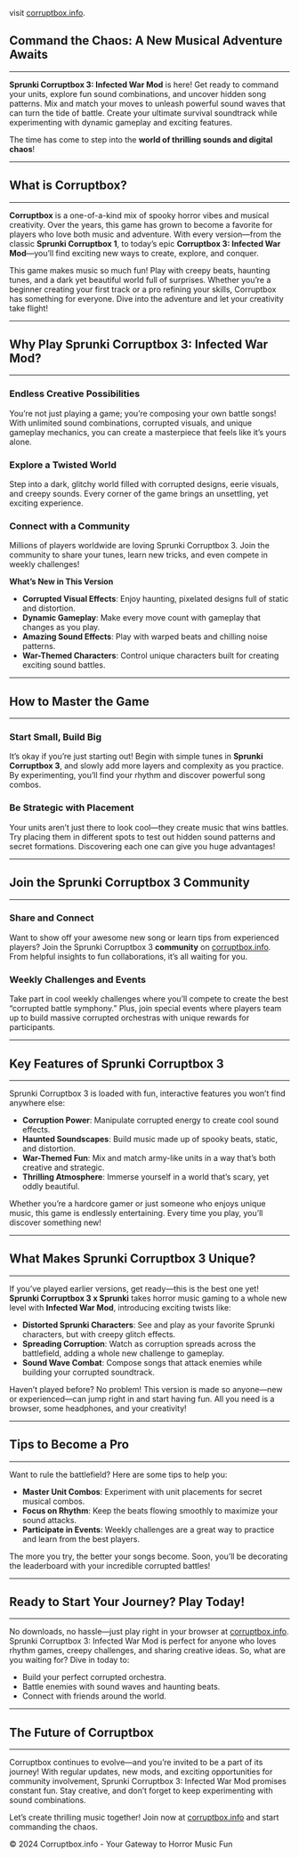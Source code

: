 visit [corruptbox.info](https://corruptbox.info/).

## Command the Chaos: A New Musical Adventure Awaits
---

**Sprunki Corruptbox 3: Infected War Mod** is here! Get ready to command your units, explore fun sound combinations, and uncover hidden song patterns. Mix and match your moves to unleash powerful sound waves that can turn the tide of battle. Create your ultimate survival soundtrack while experimenting with dynamic gameplay and exciting features.

The time has come to step into the **world of thrilling sounds and digital chaos**!

---

## What is Corruptbox?
---

**Corruptbox** is a one-of-a-kind mix of spooky horror vibes and musical creativity. Over the years, this game has grown to become a favorite for players who love both music and adventure. With every version—from the classic **Sprunki Corruptbox 1**, to today’s epic **Corruptbox 3: Infected War Mod**—you’ll find exciting new ways to create, explore, and conquer.

This game makes music so much fun! Play with creepy beats, haunting tunes, and a dark yet beautiful world full of surprises. Whether you’re a beginner creating your first track or a pro refining your skills, Corruptbox has something for everyone. Dive into the adventure and let your creativity take flight!

---

## Why Play Sprunki Corruptbox 3: Infected War Mod?
---

### Endless Creative Possibilities  
You’re not just playing a game; you’re composing your own battle songs! With unlimited sound combinations, corrupted visuals, and unique gameplay mechanics, you can create a masterpiece that feels like it’s yours alone.

### Explore a Twisted World  
Step into a dark, glitchy world filled with corrupted designs, eerie visuals, and creepy sounds. Every corner of the game brings an unsettling, yet exciting experience.

### Connect with a Community  
Millions of players worldwide are loving Sprunki Corruptbox 3. Join the community to share your tunes, learn new tricks, and even compete in weekly challenges!

**What’s New in This Version**  
- **Corrupted Visual Effects**: Enjoy haunting, pixelated designs full of static and distortion.  
- **Dynamic Gameplay**: Make every move count with gameplay that changes as you play.  
- **Amazing Sound Effects**: Play with warped beats and chilling noise patterns.  
- **War-Themed Characters**: Control unique characters built for creating exciting sound battles.

---

## How to Master the Game
---

### Start Small, Build Big  
It’s okay if you’re just starting out! Begin with simple tunes in **Sprunki Corruptbox 3**, and slowly add more layers and complexity as you practice. By experimenting, you’ll find your rhythm and discover powerful song combos.

### Be Strategic with Placement  
Your units aren’t just there to look cool—they create music that wins battles. Try placing them in different spots to test out hidden sound patterns and secret formations. Discovering each one can give you huge advantages!

---

## Join the Sprunki Corruptbox 3 Community
---

### Share and Connect  
Want to show off your awesome new song or learn tips from experienced players? Join the Sprunki Corruptbox 3 **community** on [corruptbox.info](https://corruptbox.info). From helpful insights to fun collaborations, it’s all waiting for you.

### Weekly Challenges and Events  
Take part in cool weekly challenges where you’ll compete to create the best “corrupted battle symphony.” Plus, join special events where players team up to build massive corrupted orchestras with unique rewards for participants.

---

## Key Features of Sprunki Corruptbox 3  
---

Sprunki Corruptbox 3 is loaded with fun, interactive features you won’t find anywhere else:  
- **Corruption Power**: Manipulate corrupted energy to create cool sound effects.  
- **Haunted Soundscapes**: Build music made up of spooky beats, static, and distortion.  
- **War-Themed Fun**: Mix and match army-like units in a way that’s both creative and strategic.  
- **Thrilling Atmosphere**: Immerse yourself in a world that’s scary, yet oddly beautiful.  

Whether you’re a hardcore gamer or just someone who enjoys unique music, this game is endlessly entertaining. Every time you play, you’ll discover something new!

---

## What Makes Sprunki Corruptbox 3 Unique?
---

If you’ve played earlier versions, get ready—this is the best one yet! **Sprunki Corruptbox 3 x Sprunki** takes horror music gaming to a whole new level with **Infected War Mod**, introducing exciting twists like:  

- **Distorted Sprunki Characters**: See and play as your favorite Sprunki characters, but with creepy glitch effects.  
- **Spreading Corruption**: Watch as corruption spreads across the battlefield, adding a whole new challenge to gameplay.  
- **Sound Wave Combat**: Compose songs that attack enemies while building your corrupted soundtrack.

Haven’t played before? No problem! This version is made so anyone—new or experienced—can jump right in and start having fun. All you need is a browser, some headphones, and your creativity!

---

## Tips to Become a Pro
---

Want to rule the battlefield? Here are some tips to help you:  
- **Master Unit Combos**: Experiment with unit placements for secret musical combos.  
- **Focus on Rhythm**: Keep the beats flowing smoothly to maximize your sound attacks.  
- **Participate in Events**: Weekly challenges are a great way to practice and learn from the best players.

The more you try, the better your songs become. Soon, you’ll be decorating the leaderboard with your incredible corrupted battles!

---

## Ready to Start Your Journey? Play Today!
---

No downloads, no hassle—just play right in your browser at [corruptbox.info](https://corruptbox.info). Sprunki Corruptbox 3: Infected War Mod is perfect for anyone who loves rhythm games, creepy challenges, and sharing creative ideas. So, what are you waiting for? Dive in today to:  
- Build your perfect corrupted orchestra.  
- Battle enemies with sound waves and haunting beats.  
- Connect with friends around the world.

---

## The Future of Corruptbox  
---

Corruptbox continues to evolve—and you’re invited to be a part of its journey! With regular updates, new mods, and exciting opportunities for community involvement, Sprunki Corruptbox 3: Infected War Mod promises constant fun. Stay creative, and don’t forget to keep experimenting with sound combinations.

Let’s create thrilling music together! Join now at [corruptbox.info](https://corruptbox.info) and start commanding the chaos.

© 2024 Corruptbox.info - Your Gateway to Horror Music Fun  

